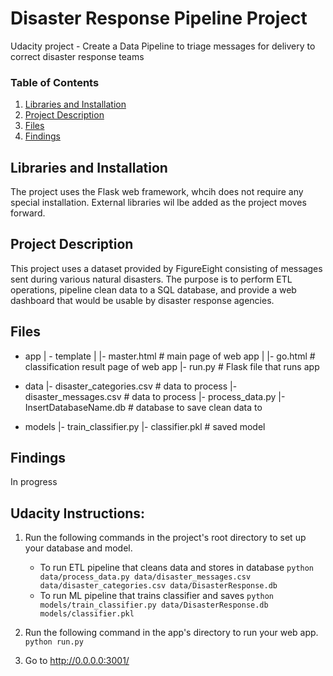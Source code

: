 # Disaster Response Pipeline Project

Udacity project - Create a Data Pipeline to triage messages for delivery to correct disaster response teams 


### Table of Contents

1. [Libraries and Installation](#installation)
2. [Project Description](#motivation)
3. [Files](#files)
4. [Findings](#results)

## Libraries and Installation <a name="installation"></a>

The project uses the Flask web framework, whcih does not require any special installation.
External libraries wil lbe added as the project moves forward.

## Project Description<a name="motivation"></a>

This project uses a dataset provided by FigureEight consisting of messages sent during various natural disasters.
The purpose is to perform ETL operations, pipeline clean data to a SQL database, and provide a web dashboard that would be usable by disaster response agencies.

## Files <a name="files"></a>

- app
| - template
| |- master.html  # main page of web app
| |- go.html  # classification result page of web app
|- run.py  # Flask file that runs app

- data
|- disaster_categories.csv  # data to process 
|- disaster_messages.csv  # data to process
|- process_data.py
|- InsertDatabaseName.db   # database to save clean data to

- models
|- train_classifier.py
|- classifier.pkl  # saved model 

## Findings<a name="results"></a>

In progress


## Udacity Instructions:
1. Run the following commands in the project's root directory to set up your database and model.

    - To run ETL pipeline that cleans data and stores in database
        `python data/process_data.py data/disaster_messages.csv data/disaster_categories.csv data/DisasterResponse.db`
    - To run ML pipeline that trains classifier and saves
        `python models/train_classifier.py data/DisasterResponse.db models/classifier.pkl`

2. Run the following command in the app's directory to run your web app.
    `python run.py`

3. Go to http://0.0.0.0:3001/
